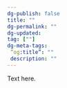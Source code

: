 ```yaml
---
dg-publish: false
title: ""
dg-permalink: ""
dg-updated: 
tag: [""]
dg-meta-tags:
 “og:title”: ""
 description: ""
---
```


Text here.